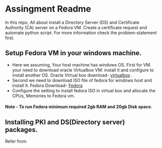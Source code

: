 # Assingment Readme
In this repo, All about install a Directory Server (DS) and Certificate Authority (CA) server on a Fedora VM. Create a certificate request and automate python script. For more information check the problem-statement first.

## Setup Fedora VM in your windows machine.

- Here we assuming, Your host machine has windows OS. First for VM. your need to download oracle Virtualbox VM. install it and configure to install another OS. Oracle Virtual box download- [virtualbox](https://www.virtualbox.org/wiki/Downloads) .
- Second we need to download ISO file of fedora for windows host and install it. Fedora Download-
[Fedora](https://getfedora.org/en/workstation/download/) 
- Configure the setting to install fedora ISO in virtual box and allocate the CPUs, Memories to Fedora vm. 
#### Note - To run Fedora minimum required 2gb RAM and 20gb Disk space.

## Installing PKI and DS(Directory server) packages.
   Refer from 



